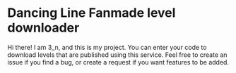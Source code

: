 # Dancing Line Fanmade level downloader
Hi there! I am 3_n, and this is my project. 
You can enter your code to download levels that are published using this service.
Feel free to create an issue if you find a bug, or create a request if you want features to be added.
